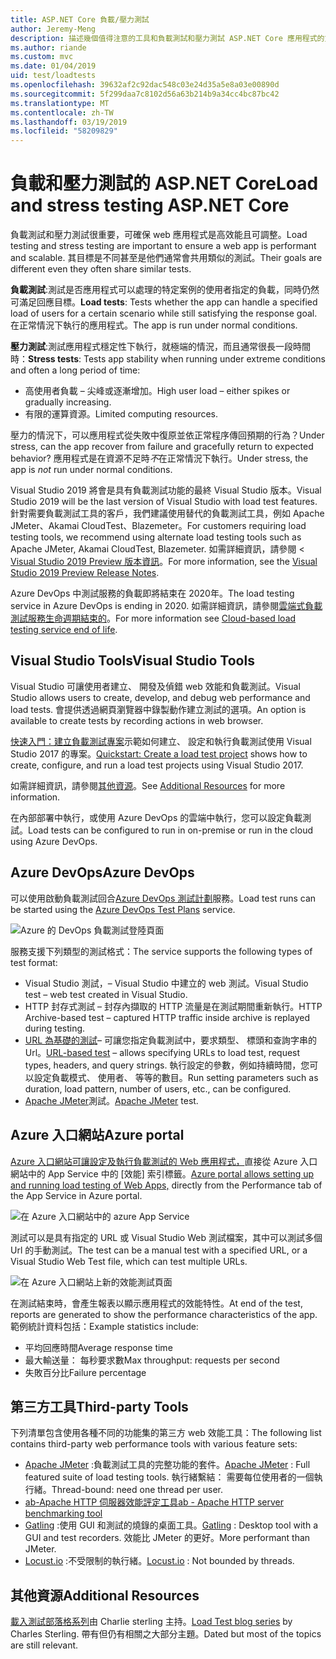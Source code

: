 ```yaml
---
title: ASP.NET Core 負載/壓力測試
author: Jeremy-Meng
description: 描述幾個值得注意的工具和負載測試和壓力測試 ASP.NET Core 應用程式的方法。
ms.author: riande
ms.custom: mvc
ms.date: 01/04/2019
uid: test/loadtests
ms.openlocfilehash: 39632af2c92dac548c03e24d35a5e8a03e00890d
ms.sourcegitcommit: 5f299daa7c8102d56a63b214b9a34cc4bc87bc42
ms.translationtype: MT
ms.contentlocale: zh-TW
ms.lasthandoff: 03/19/2019
ms.locfileid: "58209829"
---
```

# <a name="load-and-stress-testing-aspnet-core"></a><span data-ttu-id="f8191-103">負載和壓力測試的 ASP.NET Core</span><span class="sxs-lookup"><span data-stu-id="f8191-103">Load and stress testing ASP.NET Core</span></span>

<span data-ttu-id="f8191-104">負載測試和壓力測試很重要，可確保 web 應用程式是高效能且可調整。</span><span class="sxs-lookup"><span data-stu-id="f8191-104">Load testing and stress testing are important to ensure a web app is performant and scalable.</span></span> <span data-ttu-id="f8191-105">其目標是不同甚至是他們通常會共用類似的測試。</span><span class="sxs-lookup"><span data-stu-id="f8191-105">Their goals are different even they often share similar tests.</span></span>

<span data-ttu-id="f8191-106">**負載測試**:測試是否應用程式可以處理的特定案例的使用者指定的負載，同時仍然可滿足回應目標。</span><span class="sxs-lookup"><span data-stu-id="f8191-106">**Load tests**: Tests whether the app can handle a specified load of users for a certain scenario while still satisfying the response goal.</span></span> <span data-ttu-id="f8191-107">在正常情況下執行的應用程式。</span><span class="sxs-lookup"><span data-stu-id="f8191-107">The app is run under normal conditions.</span></span>

<span data-ttu-id="f8191-108">**壓力測試**:測試應用程式穩定性下執行，就極端的情況，而且通常很長一段時間時：</span><span class="sxs-lookup"><span data-stu-id="f8191-108">**Stress tests**: Tests app stability when running under extreme conditions and often a long period of time:</span></span>

* <span data-ttu-id="f8191-109">高使用者負載 – 尖峰或逐漸增加。</span><span class="sxs-lookup"><span data-stu-id="f8191-109">High user load – either spikes or gradually increasing.</span></span>
* <span data-ttu-id="f8191-110">有限的運算資源。</span><span class="sxs-lookup"><span data-stu-id="f8191-110">Limited computing resources.</span></span>

<span data-ttu-id="f8191-111">壓力的情況下，可以應用程式從失敗中復原並依正常程序傳回預期的行為？</span><span class="sxs-lookup"><span data-stu-id="f8191-111">Under stress, can the app recover from failure and gracefully return to expected behavior?</span></span> <span data-ttu-id="f8191-112">應用程式是在資源不足時*不*在正常情況下執行。</span><span class="sxs-lookup"><span data-stu-id="f8191-112">Under stress, the app is *not* run under normal conditions.</span></span>

<span data-ttu-id="f8191-113">Visual Studio 2019 將會是具有負載測試功能的最終 Visual Studio 版本。</span><span class="sxs-lookup"><span data-stu-id="f8191-113">Visual Studio 2019 will be the last version of Visual Studio with load test features.</span></span> <span data-ttu-id="f8191-114">針對需要負載測試工具的客戶，我們建議使用替代的負載測試工具，例如 Apache JMeter、Akamai CloudTest、Blazemeter。</span><span class="sxs-lookup"><span data-stu-id="f8191-114">For customers requiring load testing tools, we recommend using alternate load testing tools such as Apache JMeter, Akamai CloudTest, Blazemeter.</span></span> <span data-ttu-id="f8191-115">如需詳細資訊，請參閱 < [Visual Studio 2019 Preview 版本資訊](/visualstudio/releases/2019/release-notes-preview#test-tools)。</span><span class="sxs-lookup"><span data-stu-id="f8191-115">For more information, see the [Visual Studio 2019 Preview Release Notes](/visualstudio/releases/2019/release-notes-preview#test-tools).</span></span>

<span data-ttu-id="f8191-116">Azure DevOps 中測試服務的負載即將結束在 2020年。</span><span class="sxs-lookup"><span data-stu-id="f8191-116">The load testing service in Azure DevOps is ending in 2020.</span></span> <span data-ttu-id="f8191-117">如需詳細資訊，請參閱[雲端式負載測試服務生命週期結束的](https://devblogs.microsoft.com/devops/cloud-based-load-testing-service-eol/)。</span><span class="sxs-lookup"><span data-stu-id="f8191-117">For more information see [Cloud-based load testing service end of life](https://devblogs.microsoft.com/devops/cloud-based-load-testing-service-eol/).</span></span>

## <a name="visual-studio-tools"></a><span data-ttu-id="f8191-118">Visual Studio Tools</span><span class="sxs-lookup"><span data-stu-id="f8191-118">Visual Studio Tools</span></span>

<span data-ttu-id="f8191-119">Visual Studio 可讓使用者建立、 開發及偵錯 web 效能和負載測試。</span><span class="sxs-lookup"><span data-stu-id="f8191-119">Visual Studio allows users to create, develop, and debug web performance and load tests.</span></span> <span data-ttu-id="f8191-120">會提供透過網頁瀏覽器中錄製動作建立測試的選項。</span><span class="sxs-lookup"><span data-stu-id="f8191-120">An option is available to create tests by recording actions in web browser.</span></span>

<span data-ttu-id="f8191-121">[快速入門：建立負載測試專案](/visualstudio/test/quickstart-create-a-load-test-project?view=vs-2017)示範如何建立、 設定和執行負載測試使用 Visual Studio 2017 的專案。</span><span class="sxs-lookup"><span data-stu-id="f8191-121">[Quickstart: Create a load test project](/visualstudio/test/quickstart-create-a-load-test-project?view=vs-2017) shows how to create, configure, and run a load test projects using Visual Studio 2017.</span></span>

<span data-ttu-id="f8191-122">如需詳細資訊，請參閱[其他資源](#add)。</span><span class="sxs-lookup"><span data-stu-id="f8191-122">See [Additional Resources](#add) for more information.</span></span>

<span data-ttu-id="f8191-123">在內部部署中執行，或使用 Azure DevOps 的雲端中執行，您可以設定負載測試。</span><span class="sxs-lookup"><span data-stu-id="f8191-123">Load tests can be configured to run in on-premise or run in the cloud using Azure DevOps.</span></span>

## <a name="azure-devops"></a><span data-ttu-id="f8191-124">Azure DevOps</span><span class="sxs-lookup"><span data-stu-id="f8191-124">Azure DevOps</span></span>

<span data-ttu-id="f8191-125">可以使用啟動負載測試回合[Azure DevOps 測試計劃](/azure/devops/test/load-test/index?view=vsts)服務。</span><span class="sxs-lookup"><span data-stu-id="f8191-125">Load test runs can be started using the [Azure DevOps Test Plans](/azure/devops/test/load-test/index?view=vsts) service.</span></span>

![Azure 的 DevOps 負載測試登陸頁面](./load-tests/_static/azure-devops-load-test.png)

<span data-ttu-id="f8191-127">服務支援下列類型的測試格式：</span><span class="sxs-lookup"><span data-stu-id="f8191-127">The service supports the following types of test format:</span></span>

* <span data-ttu-id="f8191-128">Visual Studio 測試，– Visual Studio 中建立的 web 測試。</span><span class="sxs-lookup"><span data-stu-id="f8191-128">Visual Studio test – web test created in Visual Studio.</span></span>
* <span data-ttu-id="f8191-129">HTTP 封存式測試 – 封存內擷取的 HTTP 流量是在測試期間重新執行。</span><span class="sxs-lookup"><span data-stu-id="f8191-129">HTTP Archive-based test – captured HTTP traffic inside archive is replayed during testing.</span></span>
* <span data-ttu-id="f8191-130">[URL 為基礎的測試](/azure/devops/test/load-test/get-started-simple-cloud-load-test?view=vsts)– 可讓您指定負載測試中，要求類型、 標頭和查詢字串的 Url。</span><span class="sxs-lookup"><span data-stu-id="f8191-130">[URL-based test](/azure/devops/test/load-test/get-started-simple-cloud-load-test?view=vsts) – allows specifying URLs to load test, request types, headers, and query strings.</span></span> <span data-ttu-id="f8191-131">執行設定的參數，例如持續時間，您可以設定負載模式、 使用者、 等等的數目。</span><span class="sxs-lookup"><span data-stu-id="f8191-131">Run setting parameters such as duration, load pattern, number of users, etc., can be configured.</span></span>
* <span data-ttu-id="f8191-132">[Apache JMeter](https://jmeter.apache.org/)測試。</span><span class="sxs-lookup"><span data-stu-id="f8191-132">[Apache JMeter](https://jmeter.apache.org/) test.</span></span>

## <a name="azure-portal"></a><span data-ttu-id="f8191-133">Azure 入口網站</span><span class="sxs-lookup"><span data-stu-id="f8191-133">Azure portal</span></span>

<span data-ttu-id="f8191-134">[Azure 入口網站可讓設定及執行負載測試的 Web 應用程式，](/azure/devops/test/load-test/app-service-web-app-performance-test?view=vsts)直接從 Azure 入口網站中的 App Service 中的 [效能] 索引標籤。</span><span class="sxs-lookup"><span data-stu-id="f8191-134">[Azure portal allows setting up and running load testing of Web Apps,](/azure/devops/test/load-test/app-service-web-app-performance-test?view=vsts) directly from the Performance tab of the App Service in Azure portal.</span></span>

![在 Azure 入口網站中的 azure App Service](./load-tests/_static/azure-appservice-perf-test.png)

<span data-ttu-id="f8191-136">測試可以是具有指定的 URL 或 Visual Studio Web 測試檔案，其中可以測試多個 Url 的手動測試。</span><span class="sxs-lookup"><span data-stu-id="f8191-136">The test can be a manual test with a specified URL, or a Visual Studio Web Test file, which can test multiple URLs.</span></span>

![在 Azure 入口網站上新的效能測試頁面](./load-tests/_static/azure-appservice-perf-test-config.png)

<span data-ttu-id="f8191-138">在測試結束時，會產生報表以顯示應用程式的效能特性。</span><span class="sxs-lookup"><span data-stu-id="f8191-138">At end of the test, reports are generated to show the performance characteristics of the app.</span></span> <span data-ttu-id="f8191-139">範例統計資料包括：</span><span class="sxs-lookup"><span data-stu-id="f8191-139">Example statistics include:</span></span>

* <span data-ttu-id="f8191-140">平均回應時間</span><span class="sxs-lookup"><span data-stu-id="f8191-140">Average response time</span></span>
* <span data-ttu-id="f8191-141">最大輸送量： 每秒要求數</span><span class="sxs-lookup"><span data-stu-id="f8191-141">Max throughput: requests per second</span></span>
* <span data-ttu-id="f8191-142">失敗百分比</span><span class="sxs-lookup"><span data-stu-id="f8191-142">Failure percentage</span></span>

## <a name="third-party-tools"></a><span data-ttu-id="f8191-143">第三方工具</span><span class="sxs-lookup"><span data-stu-id="f8191-143">Third-party Tools</span></span>

<span data-ttu-id="f8191-144">下列清單包含使用各種不同的功能集的第三方 web 效能工具：</span><span class="sxs-lookup"><span data-stu-id="f8191-144">The following list contains third-party web performance tools with various feature sets:</span></span>

* <span data-ttu-id="f8191-145">[Apache JMeter](https://jmeter.apache.org/) :負載測試工具的完整功能的套件。</span><span class="sxs-lookup"><span data-stu-id="f8191-145">[Apache JMeter](https://jmeter.apache.org/) : Full featured suite of load testing tools.</span></span> <span data-ttu-id="f8191-146">執行緒繫結： 需要每位使用者的一個執行緒。</span><span class="sxs-lookup"><span data-stu-id="f8191-146">Thread-bound: need one thread per user.</span></span>
* [<span data-ttu-id="f8191-147">ab-Apache HTTP 伺服器效能評定工具</span><span class="sxs-lookup"><span data-stu-id="f8191-147">ab - Apache HTTP server benchmarking tool</span></span>](https://httpd.apache.org/docs/2.4/programs/ab.html)
* <span data-ttu-id="f8191-148">[Gatling](https://gatling.io/) :使用 GUI 和測試的燒錄的桌面工具。</span><span class="sxs-lookup"><span data-stu-id="f8191-148">[Gatling](https://gatling.io/) : Desktop tool with a GUI and test recorders.</span></span> <span data-ttu-id="f8191-149">效能比 JMeter 的更好。</span><span class="sxs-lookup"><span data-stu-id="f8191-149">More performant than JMeter.</span></span>
* <span data-ttu-id="f8191-150">[Locust.io](https://locust.io/) :不受限制的執行緒。</span><span class="sxs-lookup"><span data-stu-id="f8191-150">[Locust.io](https://locust.io/) : Not bounded by threads.</span></span>

<a name="add"></a>

## <a name="additional-resources"></a><span data-ttu-id="f8191-151">其他資源</span><span class="sxs-lookup"><span data-stu-id="f8191-151">Additional Resources</span></span>

<span data-ttu-id="f8191-152">[載入測試部落格系列](https://blogs.msdn.microsoft.com/charles_sterling/2015/06/01/load-test-series-part-i-creating-web-performance-tests-for-a-load-test/)由 Charlie sterling 主持。</span><span class="sxs-lookup"><span data-stu-id="f8191-152">[Load Test blog series](https://blogs.msdn.microsoft.com/charles_sterling/2015/06/01/load-test-series-part-i-creating-web-performance-tests-for-a-load-test/) by Charles Sterling.</span></span> <span data-ttu-id="f8191-153">帶有但仍有相關之大部分主題。</span><span class="sxs-lookup"><span data-stu-id="f8191-153">Dated but most of the topics are still relevant.</span></span>
